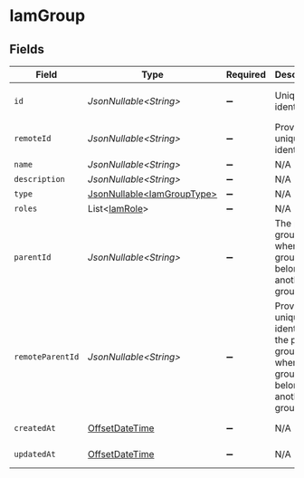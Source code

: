 # IamGroup


## Fields

| Field                                                                                          | Type                                                                                           | Required                                                                                       | Description                                                                                    | Example                                                                                        |
| ---------------------------------------------------------------------------------------------- | ---------------------------------------------------------------------------------------------- | ---------------------------------------------------------------------------------------------- | ---------------------------------------------------------------------------------------------- | ---------------------------------------------------------------------------------------------- |
| `id`                                                                                           | *JsonNullable\<String>*                                                                        | :heavy_minus_sign:                                                                             | Unique identifier                                                                              | 8187e5da-dc77-475e-9949-af0f1fa4e4e3                                                           |
| `remoteId`                                                                                     | *JsonNullable\<String>*                                                                        | :heavy_minus_sign:                                                                             | Provider's unique identifier                                                                   | 8187e5da-dc77-475e-9949-af0f1fa4e4e3                                                           |
| `name`                                                                                         | *JsonNullable\<String>*                                                                        | :heavy_minus_sign:                                                                             | N/A                                                                                            |                                                                                                |
| `description`                                                                                  | *JsonNullable\<String>*                                                                        | :heavy_minus_sign:                                                                             | N/A                                                                                            |                                                                                                |
| `type`                                                                                         | [JsonNullable\<IamGroupType>](../../models/components/IamGroupType.md)                         | :heavy_minus_sign:                                                                             | N/A                                                                                            |                                                                                                |
| `roles`                                                                                        | List\<[IamRole](../../models/components/IamRole.md)>                                           | :heavy_minus_sign:                                                                             | N/A                                                                                            |                                                                                                |
| `parentId`                                                                                     | *JsonNullable\<String>*                                                                        | :heavy_minus_sign:                                                                             | The parent group id for when a group belongs to another group.                                 |                                                                                                |
| `remoteParentId`                                                                               | *JsonNullable\<String>*                                                                        | :heavy_minus_sign:                                                                             | Provider's unique identifier of the parent group id for when a group belongs to another group. | e3cb75bf-aa84-466e-a6c1-b8322b257a48                                                           |
| `createdAt`                                                                                    | [OffsetDateTime](https://docs.oracle.com/javase/8/docs/api/java/time/OffsetDateTime.html)      | :heavy_minus_sign:                                                                             | N/A                                                                                            | 2021-01-01T01:01:01.000Z                                                                       |
| `updatedAt`                                                                                    | [OffsetDateTime](https://docs.oracle.com/javase/8/docs/api/java/time/OffsetDateTime.html)      | :heavy_minus_sign:                                                                             | N/A                                                                                            | 2021-01-01T01:01:01.000Z                                                                       |